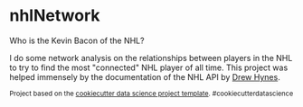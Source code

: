 nhlNetwork
==============================

Who is the Kevin Bacon of the NHL?

I do some network analysis on the relationships between players in the NHL to try to find the most "connected" NHL player of all time. This project was helped immensely by the documentation of the NHL API by [Drew Hynes](https://gitlab.com/dword4/nhlapi). 

<p><small>Project based on the <a target="_blank" href="https://drivendata.github.io/cookiecutter-data-science/">cookiecutter data science project template</a>. #cookiecutterdatascience</small></p>

